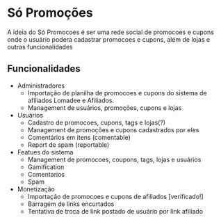 # Só Promoções

A ideia do Só Promocoes é ser uma rede social de promocoes e cupons onde o usuário podera cadastrar promocoes e cupons, além de lojas e outras funcionalidades

## Funcionalidades
- Administradores
  - Importação de planilha de promocoes e cupons do sistema de afiliados Lomadee e Afiliados.
  - Management de usuários, promoções, cupons e lojas
- Usuários
  - Cadastro de promocoes, cupons, tags e lojas(?)
  - Management de promoções e cupons cadastrados por eles
  - Comentários em itens (comentable)
  - Report de spam (reportable)
- Featues do sistema
  - Management de promocoes, coupons, tags, lojas e usuários
  - Gamification
  - Comentarios
  - Spam
- Monetização
  - Importação de promocoes e cupons de afiliados [verificado!]
  - Barragem de links encurtados
  - Tentativa de troca de link postado de usuário por link afiliado
